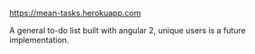 https://mean-tasks.herokuapp.com

A general to-do list built with angular 2, unique users is a future implementation.